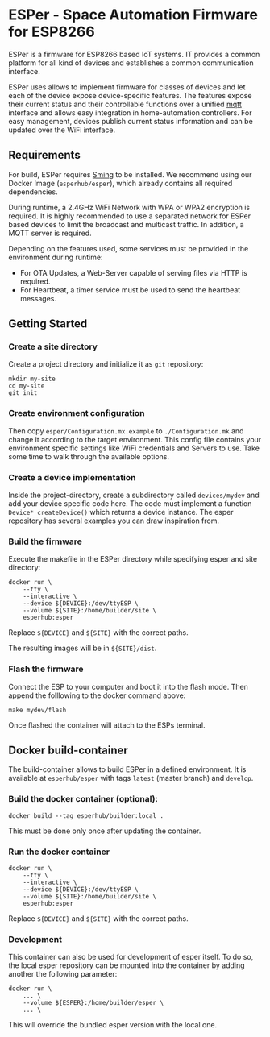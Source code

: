 # ESPer - Space Automation Firmware for ESP8266

ESPer is a firmware for ESP8266 based IoT systems.
IT provides a common platform for all kind of devices and establishes a common communication interface.

ESPer uses allows to implement firmware for classes of devices and let each of the device expose device-specific features.
The features expose their current status and their controllable functions over a unified [mqtt](http://mqtt.org/) interface and allows easy integration in home-automation controllers.
For easy management, devices publish current status information and can be updated over the WiFi interface.


## Requirements

For build, ESPer requires [Sming](https://github.com/SmingHub/Sming) to be installed.
We recommend using our Docker Image (`esperhub/esper`), which already contains all required dependencies.

During runtime, a 2.4GHz WiFi Network with WPA or WPA2 encryption is required.
It is highly recommended to use a separated network for ESPer based devices to limit the broadcast and multicast traffic.
In addition, a MQTT server is required.

Depending on the features used, some services must be provided in the environment during runtime:
* For OTA Updates, a Web-Server capable of serving files via HTTP is required.
* For Heartbeat, a timer service must be used to send the heartbeat messages.


## Getting Started

### Create a site directory
Create a project directory and initialize it as `git` repository:
```
mkdir my-site
cd my-site
git init
```

### Create environment configuration
Then copy `esper/Configuration.mx.example` to `./Configuration.mk` and change it according to the target environment.
This config file contains your environment specific settings like WiFi credentials and Servers to use.
Take some time to walk through the available options.

### Create a device implementation
Inside the project-directory, create a subdirectory called `devices/mydev` and add your device specific code here.
The code must implement a function `Device* createDevice()` which returns a device instance. The esper repository
has several examples you can draw inspiration from.

### Build the firmware
Execute the makefile in the ESPer directory while specifying esper and site directory:
```shell
docker run \
    --tty \
    --interactive \
    --device ${DEVICE}:/dev/ttyESP \
    --volume ${SITE}:/home/builder/site \
    esperhub:esper
```
Replace `${DEVICE}` and `${SITE}` with the correct paths.

The resulting images will be in `${SITE}/dist`.

### Flash the firmware
Connect the ESP to your computer and boot it into the flash mode. Then append the folllowing to the docker command above:
```
make mydev/flash
```

Once flashed the container will attach to the ESPs terminal.

## Docker build-container
The build-container allows to build ESPer in a defined environment.
It is available at `esperhub/esper` with tags `latest` (master branch) and `develop`.

### Build the docker container (optional):
```shell
docker build --tag esperhub/builder:local .
```
This must be done only once after updating the container.

### Run the docker container
```shell
docker run \
    --tty \
    --interactive \
    --device ${DEVICE}:/dev/ttyESP \
    --volume ${SITE}:/home/builder/site \
    esperhub:esper
```
Replace `${DEVICE}` and `${SITE}` with the correct paths.

### Development

This container can also be used for development of esper itself.
To do so, the local esper repository can be mounted into the container by adding another the following parameter:

```shell
docker run \
    ... \
    --volume ${ESPER}:/home/builder/esper \
    ... \
```

This will override the bundled esper version with the local one.

